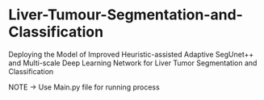 # Liver-Tumour-Segmentation-and-Classification
Deploying the Model of Improved Heuristic-assisted Adaptive SegUnet++ and Multi-scale Deep Learning Network for Liver Tumor Segmentation and Classification

NOTE -> Use Main.py file for running process
